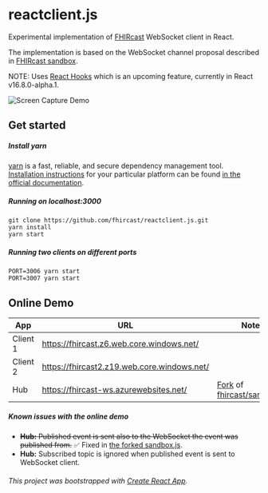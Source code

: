 # reactclient.js

Experimental implementation of [FHIRcast](http://fhircast.org/) WebSocket client in React.

The implementation is based on the WebSocket channel proposal described in [FHIRcast sandbox](https://github.com/fhircast/sandbox.js).

NOTE: Uses [React Hooks](https://reactjs.org/docs/hooks-intro.html) which is an upcoming feature, currently in React v16.8.0-alpha.1.

![Screen Capture Demo](https://github.com/akalliokoski/fhircast-websocket-demo/blob/master/doc/fhircast-websocket-demo-min.gif)

## Get started

##### Install yarn
[yarn](https://yarnpkg.com/lang/en/) is a fast, reliable, and secure dependency management tool. [Installation instructions](https://yarnpkg.com/en/docs/install#mac-stable) for  your particular platform can be found [in the official documentation](https://yarnpkg.com/en/docs/install#mac-stable).

##### Running on localhost:3000
```
git clone https://github.com/fhircast/reactclient.js.git
yarn install
yarn start
```

##### Running two clients on different ports
```
PORT=3006 yarn start
PORT=3007 yarn start
```

## Online Demo

| App      | URL                                         | Notes                                                                                                               |
| -------- | ------------------------------------------- | ------------------------------------------------------------------------------------------------------------------- |
| Client 1 | https://fhircast.z6.web.core.windows.net/   |                                                                                                                     |
| Client 2 | https://fhircast2.z19.web.core.windows.net/ |                                                                                                                     |
| Hub      | https://fhircast-ws.azurewebsites.net/      | [Fork](https://github.com/akalliokoski/sandbox.js) of [fhircast/sandbox.js](https://github.com/fhircast/sandbox.js) |

##### Known issues with the online demo

* ~~**Hub:** Published event is sent also to the WebSocket the event was published from.~~ :white_check_mark: Fixed in [the forked sandbox.js](https://github.com/akalliokoski/sandbox.js/commit/cf88e090738ea94ff0519f48096a3f594d305ca1).
* **Hub:** Subscribed topic is ignored when published event is sent to WebSocket client.

###### This project was bootstrapped with [Create React App](https://github.com/facebook/create-react-app).
